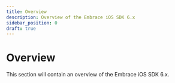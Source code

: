 ```yaml
---
title: Overview
description: Overview of the Embrace iOS SDK 6.x
sidebar_position: 0
draft: true
---
```


# Overview

This section will contain an overview of the Embrace iOS SDK 6.x. 